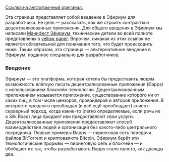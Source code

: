 [Ссылка на англоязычный оригинал.](https://github.com/ethereum/wiki/wiki/Ethereum-Development-Tutorial)

Эта страница представляет собой введение в Эфириум для разработчика. Её цель — рассказать, как же строить контракты и децентрализованные приложения. Для общего введения в Эфириум мы написали [Манифест Эфириум](https://github.com/snordenstorm/wiki/wiki/%5BRussian%5D-White-Paper), технические детали во всей полноте представлены в [yellow paper](http://gavwood.com/Paper.pdf). Впрочем, никакая из этих ссылок не является обязательной для понимания того, что будет происходить ниже. Таким образом, эта страница — альтернативное введение в Эфириум, поданное специально для разработчиков.

### Введение

Эфириум — это платформа, которая хотела бы предоставить людям возможность влёгкую писать децентрализованные приложения (Đapps) с использованием блокчейн-технологии. Децентрализованным приложением называется приложение, существование которого ни от каких лиц, в том числе цензоров, провайдеров и авторов приложения. В интернете прошлого преобладал (и всё ещё преобладает) клиент-серверный подход, когда какие-то (легко определяемые, если речь не о Silk Road) лица продают или предоставляют свои услуги. Децентрализованные приложения предоставляют способ взаимодействия людей и организаций без какого-либо центрального посредника. Первые примеры Đapps — пиринговая сеть передачи файлов BitTorrent и криптовалюта Bitcoin. Эфириум берёт эти технологические прорывы — пиринговую сеть и блокчейн — и обобщает их так, чтобы разрабатывать Đapps стало просто, как дважды два.